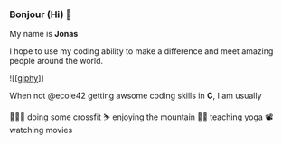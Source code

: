 
### Bonjour (Hi) 👋


My name is **Jonas**

I hope to use my coding ability to make a difference and meet amazing people around the world.

![[[giphy](https://user-images.githubusercontent.com/72163711/143255500-b1d423c9-b110-43ae-9d63-2c50d71ff1f7.gif)]]

When not @ecole42 getting awsome coding skills in **C**, I am usually

🏋🏼‍♂️ doing some crossfit
⛷ enjoying the mountain
🧘‍♂️ teaching yoga
📽 watching movies
